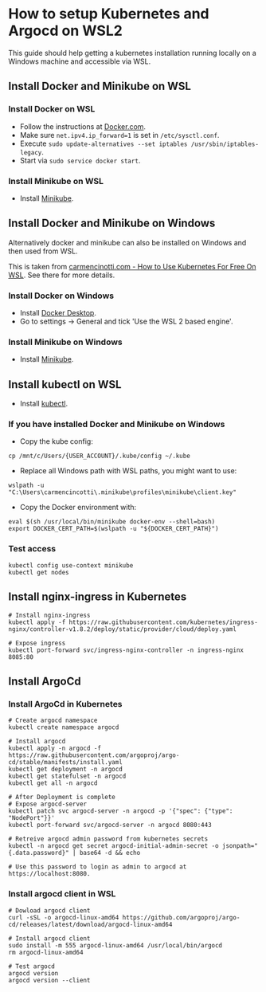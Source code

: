 # How to setup Kubernetes and Argocd on WSL2
This guide should help getting a kubernetes installation running locally on a Windows machine and accessible via WSL.

## Install Docker and Minikube on WSL
### Install Docker on WSL
* Follow the instructions at [Docker.com](https://docs.docker.com/engine/install/ubuntu/).
* Make sure `net.ipv4.ip_forward=1` is set in `/etc/sysctl.conf`.
* Execute `sudo update-alternatives --set iptables /usr/sbin/iptables-legacy`.
* Start via `sudo service docker start`.

### Install Minikube on WSL
* Install [Minikube](https://minikube.sigs.k8s.io/docs/start/).

## Install Docker and Minikube on Windows
Alternatively docker and minikube can also be installed on Windows and then used from WSL.

This is taken from [carmencinotti.com - How to Use Kubernetes For Free On WSL](https://carmencincotti.com/2023-03-06/how-to-use-kubernetes-for-free-on-wsl/). See there for more details.

### Install Docker on Windows
* Install [Docker Desktop](https://www.docker.com/products/docker-desktop/).
* Go to settings -> General and tick 'Use the WSL 2 based engine'.

### Install Minikube on Windows
* Install [Minikube](https://minikube.sigs.k8s.io/docs/start/).

## Install kubectl on WSL
* Install [kubectl](https://kubernetes.io/docs/tasks/tools/install-kubectl-linux/).

### If you have installed Docker and Minikube on Windows
* Copy the kube config: 
```
cp /mnt/c/Users/{USER_ACCOUNT}/.kube/config ~/.kube
```
* Replace all Windows path with WSL paths, you might want to use:
```    
wslpath -u "C:\Users\carmencincotti\.minikube\profiles\minikube\client.key"
```
* Copy the Docker environment with:
```
eval $(sh /usr/local/bin/minikube docker-env --shell=bash)
export DOCKER_CERT_PATH=$(wslpath -u "${DOCKER_CERT_PATH}")
```
### Test access
```
kubectl config use-context minikube
kubectl get nodes
```

## Install nginx-ingress in Kubernetes
```
# Install nginx-ingress
kubectl apply -f https://raw.githubusercontent.com/kubernetes/ingress-nginx/controller-v1.8.2/deploy/static/provider/cloud/deploy.yaml

# Expose ingress
kubectl port-forward svc/ingress-nginx-controller -n ingress-nginx 8085:80
```

## Install ArgoCd 
### Install ArgoCd in Kubernetes
```
# Create argocd namespace
kubectl create namespace argocd

# Install argocd
kubectl apply -n argocd -f https://raw.githubusercontent.com/argoproj/argo-cd/stable/manifests/install.yaml
kubectl get deployment -n argocd
kubectl get statefulset -n argocd
kubectl get all -n argocd

# After Deployment is complete
# Expose argocd-server
kubectl patch svc argocd-server -n argocd -p '{"spec": {"type": "NodePort"}}'
kubectl port-forward svc/argocd-server -n argocd 8080:443 

# Retreive argocd admin password from kubernetes secrets
kubectl -n argocd get secret argocd-initial-admin-secret -o jsonpath="{.data.password}" | base64 -d && echo

# Use this password to login as admin to argocd at https://localhost:8080.

```
### Install argocd client in WSL
```
# Dowload argocd client
curl -sSL -o argocd-linux-amd64 https://github.com/argoproj/argo-cd/releases/latest/download/argocd-linux-amd64

# Install argocd client
sudo install -m 555 argocd-linux-amd64 /usr/local/bin/argocd
rm argocd-linux-amd64

# Test argocd
argocd version
argocd version --client
```